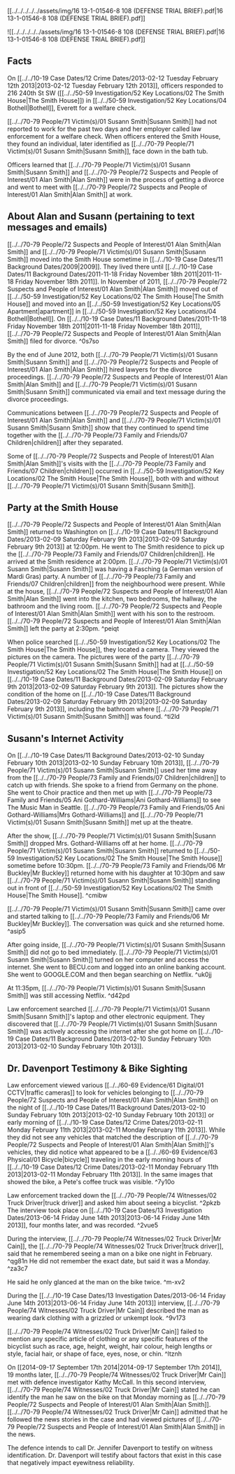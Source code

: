 [[../../../../../assets/img/16 13-1-01546-8 108 (DEFENSE TRIAL BRIEF).pdf|16 13-1-01546-8 108 (DEFENSE TRIAL BRIEF).pdf]]

![[../../../../../assets/img/16 13-1-01546-8 108 (DEFENSE TRIAL BRIEF).pdf|16 13-1-01546-8 108 (DEFENSE TRIAL BRIEF).pdf]]

## Facts

On [[../../10-19 Case Dates/12 Crime Dates/2013-02-12 Tuesday February 12th 2013|2013-02-12 Tuesday February 12th 2013]], officers responded to 216 240th St SW ([[../../50-59 Investigation/52 Key Locations/02 The Smith House|The Smith House]]) in [[../../50-59 Investigation/52 Key Locations/04 Bothell|Bothell]], Everett for a welfare check.

[[../../70-79 People/71 Victim(s)/01 Susann Smith|Susann Smith]] had not reported to work for the past two days and her employer called law enforcement for a welfare check. When officers entered the Smith House, they found an individual, later identified as [[../../70-79 People/71 Victim(s)/01 Susann Smith|Susann Smith]], face down in the bath tub.

Officers learned that [[../../70-79 People/71 Victim(s)/01 Susann Smith|Susann Smith]] and [[../../70-79 People/72 Suspects and People of Interest/01 Alan Smith|Alan Smith]] were in the process of getting a divorce and went to meet with [[../../70-79 People/72 Suspects and People of Interest/01 Alan Smith|Alan Smith]] at work.

## About Alan and Susann (pertaining to text messages and emails)

[[../../70-79 People/72 Suspects and People of Interest/01 Alan Smith|Alan Smith]] and [[../../70-79 People/71 Victim(s)/01 Susann Smith|Susann Smith]] moved into the Smith House sometime in [[../../10-19 Case Dates/11 Background Dates/2009|2009]]. They lived there until [[../../10-19 Case Dates/11 Background Dates/2011-11-18 Friday November 18th 2011|2011-11-18 Friday November 18th 2011]]. In November of 2011, [[../../70-79 People/72 Suspects and People of Interest/01 Alan Smith|Alan Smith]] moved out of [[../../50-59 Investigation/52 Key Locations/02 The Smith House|The Smith House]] and moved into an [[../../50-59 Investigation/52 Key Locations/05 Apartment|apartment]] in [[../../50-59 Investigation/52 Key Locations/04 Bothell|Bothell]]. On [[../../10-19 Case Dates/11 Background Dates/2011-11-18 Friday November 18th 2011|2011-11-18 Friday November 18th 2011]], [[../../70-79 People/72 Suspects and People of Interest/01 Alan Smith|Alan Smith]] filed for divorce. ^0s7so

By the end of June 2012, both [[../../70-79 People/71 Victim(s)/01 Susann Smith|Susann Smith]] and [[../../70-79 People/72 Suspects and People of Interest/01 Alan Smith|Alan Smith]] hired lawyers for the divorce proceedings. [[../../70-79 People/72 Suspects and People of Interest/01 Alan Smith|Alan Smith]] and [[../../70-79 People/71 Victim(s)/01 Susann Smith|Susann Smith]] communicated via email and text message during the divorce proceedings.

Communications between [[../../70-79 People/72 Suspects and People of Interest/01 Alan Smith|Alan Smith]] and [[../../70-79 People/71 Victim(s)/01 Susann Smith|Susann Smith]] show that they continued to spend time together with the [[../../70-79 People/73 Family and Friends/07 Children|children]] after they separated.

Some of [[../../70-79 People/72 Suspects and People of Interest/01 Alan Smith|Alan Smith]]'s visits with the [[../../70-79 People/73 Family and Friends/07 Children|children]] occurred in [[../../50-59 Investigation/52 Key Locations/02 The Smith House|The Smith House]], both with and without [[../../70-79 People/71 Victim(s)/01 Susann Smith|Susann Smith]]. 

## Party at the Smith House

[[../../70-79 People/72 Suspects and People of Interest/01 Alan Smith|Alan Smith]] returned to Washington on [[../../10-19 Case Dates/11 Background Dates/2013-02-09 Saturday February 9th 2013|2013-02-09 Saturday February 9th 2013]] at 12:00pm. He went to The Smith residence to pick up the [[../../70-79 People/73 Family and Friends/07 Children|children]]. He arrived at the Smith residence at 2:00pm. [[../../70-79 People/71 Victim(s)/01 Susann Smith|Susann Smith]] was having a Fasching (a German version of Mardi Gras) party. A number of [[../../70-79 People/73 Family and Friends/07 Children|children]] from the neighbourhood were present. While at the house, [[../../70-79 People/72 Suspects and People of Interest/01 Alan Smith|Alan Smith]] went into the kitchen, two bedrooms, the hallway, the bathroom and the living room. [[../../70-79 People/72 Suspects and People of Interest/01 Alan Smith|Alan Smith]] went with his son to the restroom. [[../../70-79 People/72 Suspects and People of Interest/01 Alan Smith|Alan Smith]] left the party at 2:30pm. ^peiqt

When police searched [[../../50-59 Investigation/52 Key Locations/02 The Smith House|The Smith House]], they located a camera. They viewed the pictures on the camera. The pictures were of the party [[../../70-79 People/71 Victim(s)/01 Susann Smith|Susann Smith]] had at [[../../50-59 Investigation/52 Key Locations/02 The Smith House|The Smith House]] on [[../../10-19 Case Dates/11 Background Dates/2013-02-09 Saturday February 9th 2013|2013-02-09 Saturday February 9th 2013]]. The pictures show the condition of the home on [[../../10-19 Case Dates/11 Background Dates/2013-02-09 Saturday February 9th 2013|2013-02-09 Saturday February 9th 2013]], including the bathroom where [[../../70-79 People/71 Victim(s)/01 Susann Smith|Susann Smith]] was found. ^ti2ld

## Susann's Internet Activity

On [[../../10-19 Case Dates/11 Background Dates/2013-02-10 Sunday February 10th 2013|2013-02-10 Sunday February 10th 2013]], [[../../70-79 People/71 Victim(s)/01 Susann Smith|Susann Smith]] used her time away from the [[../../70-79 People/73 Family and Friends/07 Children|children]] to catch up with friends. She spoke to a friend from Germany on the phone. She went to Choir practice and then met up with [[../../70-79 People/73 Family and Friends/05 Ani Gothard-Williams|Ani Gothard-Williams]] to see The Music Man in Seattle. [[../../70-79 People/73 Family and Friends/05 Ani Gothard-Williams|Mrs Gothard-Williams]] and [[../../70-79 People/71 Victim(s)/01 Susann Smith|Susann Smith]] met up at the theatre.

After the show, [[../../70-79 People/71 Victim(s)/01 Susann Smith|Susann Smith]] dropped Mrs. Gothard-Williams off at her home. [[../../70-79 People/71 Victim(s)/01 Susann Smith|Susann Smith]] returned to [[../../50-59 Investigation/52 Key Locations/02 The Smith House|The Smith House]] sometime before 10:30pm. [[../../70-79 People/73 Family and Friends/06 Mr Buckley|Mr Buckley]] returned home with his daughter at 10:30pm and saw [[../../70-79 People/71 Victim(s)/01 Susann Smith|Susann Smith]] standing out in front of [[../../50-59 Investigation/52 Key Locations/02 The Smith House|The Smith House]]. ^cmibw

[[../../70-79 People/71 Victim(s)/01 Susann Smith|Susann Smith]] came over and started talking to [[../../70-79 People/73 Family and Friends/06 Mr Buckley|Mr Buckley]]. The conversation was quick and she returned home. ^asip5

After going inside, [[../../70-79 People/71 Victim(s)/01 Susann Smith|Susann Smith]] did not go to bed immediately. [[../../70-79 People/71 Victim(s)/01 Susann Smith|Susann Smith]] turned on her computer and access the internet. She went to BECU.com and logged into an online banking account. She went to GOOGLE.COM and then began searching on Netflix. ^uk0jj

At 11:35pm, [[../../70-79 People/71 Victim(s)/01 Susann Smith|Susann Smith]] was still accessing Netflix. ^d42pd

Law enforcement searched [[../../70-79 People/71 Victim(s)/01 Susann Smith|Susann Smith]]'s laptop and other electronic equipment. They discovered that [[../../70-79 People/71 Victim(s)/01 Susann Smith|Susann Smith]] was actively accessing the internet after she got home on [[../../10-19 Case Dates/11 Background Dates/2013-02-10 Sunday February 10th 2013|2013-02-10 Sunday February 10th 2013]]. 

## Dr. Davenport Testimony & Bike Sighting

Law enforcement viewed various [[../../60-69 Evidence/61 Digital/01 CCTV|traffic cameras]] to look for vehicles belonging to [[../../70-79 People/72 Suspects and People of Interest/01 Alan Smith|Alan Smith]] on the night of [[../../10-19 Case Dates/11 Background Dates/2013-02-10 Sunday February 10th 2013|2013-02-10 Sunday February 10th 2013]] or early morning of [[../../10-19 Case Dates/12 Crime Dates/2013-02-11 Monday February 11th 2013|2013-02-11 Monday February 11th 2013]]. 
While they did not see any vehicles that matched the description of [[../../70-79 People/72 Suspects and People of Interest/01 Alan Smith|Alan Smith]]'s vehicles, they did notice what appeared to be a [[../../60-69 Evidence/63 Physical/01 Bicycle|bicycle]] traveling in the early morning hours of [[../../10-19 Case Dates/12 Crime Dates/2013-02-11 Monday February 11th 2013|2013-02-11 Monday February 11th 2013]]. 
In the same images that showed the bike, a Pete's coffee truck was visible. ^7y10o

Law enforcement tracked down the [[../../70-79 People/74 Witnesses/02 Truck Driver|truck driver]] and asked him about seeing a bicyclist. ^2pkzb
The interview took place on [[../../10-19 Case Dates/13 Investigation Dates/2013-06-14 Friday June 14th 2013|2013-06-14 Friday June 14th 2013]], four months later, and was recorded. ^2vue5

During the interview, [[../../70-79 People/74 Witnesses/02 Truck Driver|Mr Cain]], the [[../../70-79 People/74 Witnesses/02 Truck Driver|truck driver]], said that he remembered seeing a man on a bike one night in February. ^qg81n
He did not remember the exact date, but said it was a Monday. ^za3c7

He said he only glanced at the man on the bike twice. ^m-xv2

During the [[../../10-19 Case Dates/13 Investigation Dates/2013-06-14 Friday June 14th 2013|2013-06-14 Friday June 14th 2013]] interview, [[../../70-79 People/74 Witnesses/02 Truck Driver|Mr Cain]] described the man as wearing dark clothing with a grizzled or unkempt look. ^9v173

[[../../70-79 People/74 Witnesses/02 Truck Driver|Mr Cain]] failed to mention any specific article of clothing or any specific features of the bicyclist such as race, age, height, weight, hair colour, heigh lengths or style, facial hair, or shape of face, eyes, nose, or chin. ^ltznh

On [[2014-09-17 September 17th 2014|2014-09-17 September 17th 2014]], 19 months later, [[../../70-79 People/74 Witnesses/02 Truck Driver|Mr Cain]] met with defence investigator Kathy McCall. In this second interview, [[../../70-79 People/74 Witnesses/02 Truck Driver|Mr Cain]] stated he can identify the man he saw on the bike on that Monday morning as [[../../70-79 People/72 Suspects and People of Interest/01 Alan Smith|Alan Smith]]. [[../../70-79 People/74 Witnesses/02 Truck Driver|Mr Cain]] admitted that he followed the news stories in the case and had viewed pictures of [[../../70-79 People/72 Suspects and People of Interest/01 Alan Smith|Alan Smith]] in the news.

The defence intends to call Dr. Jennifer Davenport to testify on witness identification. Dr. Davenport will testify about factors that exist in this case that negatively impact eyewitness reliability.